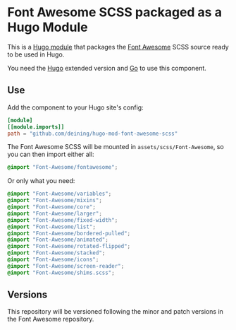 # Font Awesome SCSS packaged as a Hugo Module

This is a [Hugo module](https://gohugo.io/hugo-modules/) that packages the [Font Awesome](https://github.com/FortAwesome/Font-Awesome) SCSS source ready to be used in Hugo.

You need the [Hugo](https://github.com/gohugoio/hugo/releases) extended version and [Go](https://golang.org/dl/) to use this component.

## Use

Add the component to your Hugo site's config:

```toml
[module]
[[module.imports]]
path = "github.com/deining/hugo-mod-font-awesome-scss"
```

The Font Awesome SCSS will be mounted in `assets/scss/Font-Awesome`, so you can then import either all:

```scss
@import "Font-Awesome/fontawesome";
```

Or only what you need:

```scss
@import "Font-Awesome/variables";
@import "Font-Awesome/mixins";
@import "Font-Awesome/core";
@import "Font-Awesome/larger";
@import "Font-Awesome/fixed-width";
@import "Font-Awesome/list";
@import "Font-Awesome/bordered-pulled";
@import "Font-Awesome/animated";
@import "Font-Awesome/rotated-flipped";
@import "Font-Awesome/stacked";
@import "Font-Awesome/icons";
@import "Font-Awesome/screen-reader";
@import "Font-Awesome/shims.scss";
```

## Versions

This repository will be versioned following the minor and patch versions in the Font Awesome repository.
